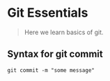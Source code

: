 # Git Essentials

> Here we learn basics of git.

## Syntax for git commit

```
git commit -m "some message"
```